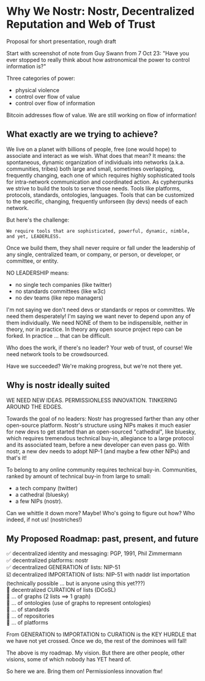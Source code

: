 Why We Nostr: Nostr, Decentralized Reputation and Web of Trust
=====

Proposal for short presentation, rough draft

Start with screenshot of note from Guy Swann from 7 Oct 23: "Have you ever stopped to really think about how astronomical the power to control information is?"

Three categories of power:
- physical violence
- control over flow of value
- control over flow of information

Bitcoin addresses flow of value. We are still working on flow of information!

## What exactly are we trying to achieve?

We live on a planet with billions of people, free (one would hope) to associate and interact as we wish. What does that mean? It means: the spontaneous, dynamic organization of individuals into networks (a.k.a. communities, tribes) both large and small, sometimes overlapping, frequently changing, each one of which requires highly sophisticated tools for intra-network communication and coordinated action. As cypherpunks we strive to build the tools to serve those needs. Tools like platforms, protocols, standards, ontologies, languages. Tools that can be customized to the specific, changing, frequently unforseen (by devs) needs of each network. 

But here's the challenge: 

``We require tools that are sophisticated, powerful, dynamic, nimble, and yet, LEADERLESS.``

Once we build them, they shall never require or fall under the leadership of any single, centralized team, or company, or person, or developer, or committee, or entity.

NO LEADERSHIP means:
- no single tech companies (like twitter)
- no standards committees (like w3c)
- no dev teams (like repo managers)

I'm not saying we don't need devs or standards or repos or committes. We need them desperately! I'm saying we want never to depend upon any of them individually. We need NONE of them to be indispensible, neither in theory, nor in practice. In theory any open source project repo can be forked. In practice ... that can be difficult. 

Who does the work, if there's no leader? Your web of trust, of course! We need network tools to be crowdsourced. 

Have we succeeded? We're making progress, but we're not there yet.

## Why is nostr ideally suited

WE NEED NEW IDEAS. PERMISSIONLESS INNOVATION. TINKERING AROUND THE EDGES.

Towards the goal of no leaders: Nostr has progressed farther than any other open-source platform. Nostr's structure using NIPs makes it much easier for new devs to get started than an open-sourced "cathedral", like bluesky, which requires tremendous technical buy-in, allegiance to a large protocol and its associated team, before a new developer can even pass go. With nostr, a new dev needs to adopt NIP-1 (and maybe a few other NIPs) and that's it!

To belong to any online community requires technical buy-in. Communities, ranked by amount of technical buy-in from large to small:
- a tech company (twitter)
- a cathedral (bluesky)
- a few NIPs (nostr).

Can we whittle it down more? Maybe! Who's going to figure out how? Who indeed, if not us! (nostriches!)

## My Proposed Roadmap: past, present, and future

✅ decentralized identity and messaging: PGP, 1991, Phil Zimmermann<br/>
✅ decentralized platforms: nostr<br/>
✅ decentralized GENERATION of lists: NIP-51<br/>
☑️ decentralized IMPORTATION of lists: NIP-51 with naddr list importation (technically possible ... but is anyone using this yet???)<br/>
🔲 decentralized CURATION of lists (DCoSL)<br/>
🔲 ... of graphs (2 lists ==> 1 graph)<br/>
🔲 ... of ontologies (use of graphs to represent ontologies)<br/>
🔲 ... of standards<br/>
🔲 ... of repositories<br/>
🔲 ... of platforms<br/>

From GENERATION to IMPORTATION to CURATION is the KEY HURDLE that we have not yet crossed. Once we do, the rest of the dominoes will fall!

The above is my roadmap. My vision. But there are other people, other visions, some of which nobody has YET heard of.

So here we are. Bring them on! Permissionless innovation ftw!

